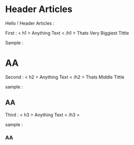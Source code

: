 # Header Articles
Hello ! Header Articles :
<p>
First : < h1 >  Anything Text < /h1 >  Thats Very Biggiest Tittle 
<p>
Sample :
<p>
<h1> AA </h1>
<p>
Second : < h2 > Anything Text < /h2 > Thats Middle Tittle 
<p>
sample :
<p>
  <h2> AA </h2>
Third : < h3 > Anything Text < /h3 > 
<p>
  sample : <h3> AA </h3>
